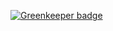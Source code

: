 


[![Greenkeeper badge](https://badges.greenkeeper.io/ccnmtl/pathologylab-static.svg)](https://greenkeeper.io/)
